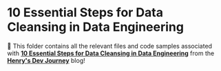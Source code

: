   # 10 Essential Steps for Data Cleansing in Data Engineering
 🌟 This folder contains all the relevant files and code samples associated with **[10 Essential Steps for Data Cleansing in Data Engineering](https://henrychan.tech/10-essential-steps-for-data-cleansing-in-data-engineering/)** from the **[Henry's Dev Journey](https://henrychan.tech/)** blog!